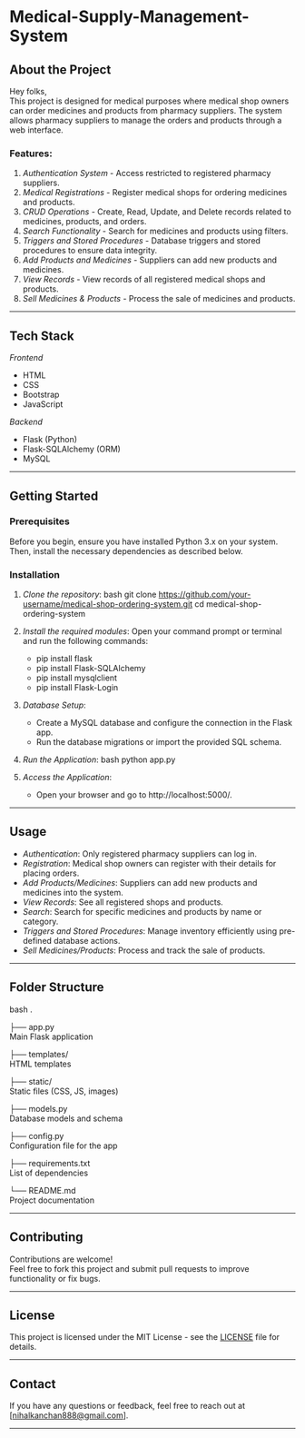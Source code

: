 # Medical-Supply-Management-System

## About the Project
Hey folks,  
This project is designed for medical purposes where medical shop owners can order medicines and products from pharmacy suppliers. The system allows pharmacy suppliers to manage the orders and products through a web interface.

### Features:
1. *Authentication System* - Access restricted to registered pharmacy suppliers.
2. *Medical Registrations* - Register medical shops for ordering medicines and products.
3. *CRUD Operations* - Create, Read, Update, and Delete records related to medicines, products, and orders.
4. *Search Functionality* - Search for medicines and products using filters.
5. *Triggers and Stored Procedures* - Database triggers and stored procedures to ensure data integrity.
6. *Add Products and Medicines* - Suppliers can add new products and medicines.
7. *View Records* - View records of all registered medical shops and products.
8. *Sell Medicines & Products* - Process the sale of medicines and products.

---

## Tech Stack

*Frontend*  
- HTML
- CSS
- Bootstrap
- JavaScript

*Backend*  
- Flask (Python)
- Flask-SQLAlchemy (ORM)
- MySQL

---

## Getting Started

### Prerequisites
Before you begin, ensure you have installed Python 3.x on your system. Then, install the necessary dependencies as described below.

### Installation

1. *Clone the repository*:
    bash
    git clone https://github.com/your-username/medical-shop-ordering-system.git
    cd medical-shop-ordering-system
    

2. *Install the required modules*:
    Open your command prompt or terminal and run the following commands:
   
    - pip install flask
    - pip install Flask-SQLAlchemy
    - pip install mysqlclient
    - pip install Flask-Login
    

4. *Database Setup*:
   - Create a MySQL database and configure the connection in the Flask app.
   - Run the database migrations or import the provided SQL schema.

5. *Run the Application*:
    bash
    python app.py
    

6. *Access the Application*:
   - Open your browser and go to http://localhost:5000/.

---

## Usage

- *Authentication*: Only registered pharmacy suppliers can log in.
- *Registration*: Medical shop owners can register with their details for placing orders.
- *Add Products/Medicines*: Suppliers can add new products and medicines into the system.
- *View Records*: See all registered shops and products.
- *Search*: Search for specific medicines and products by name or category.
- *Triggers and Stored Procedures*: Manage inventory efficiently using pre-defined database actions.
- *Sell Medicines/Products*: Process and track the sale of products.

---

## Folder Structure

bash
.

├── app.py                  
Main Flask application

├── templates/               
HTML templates

├── static/                  
Static files (CSS, JS, images)

├── models.py                
Database models and schema

├── config.py                
Configuration file for the app

├── requirements.txt         
List of dependencies

└── README.md               
Project documentation


---

## Contributing

Contributions are welcome!  
Feel free to fork this project and submit pull requests to improve functionality or fix bugs.

---

## License

This project is licensed under the MIT License - see the [LICENSE](LICENSE) file for details.

---

## Contact

If you have any questions or feedback, feel free to reach out at [nihalkanchan888@gmail.com].

---
